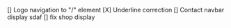 [] Logo navigation to "/" element
[X] Underline correction
[] Contact navbar display sdaf
[] fix shop display
